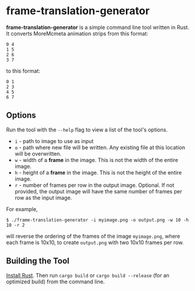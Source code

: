 # frame-translation-generator
**frame-translation-generator** is a simple command line tool written in Rust. It converts MoreMcmeta animation strips from this format:
```
0 4
1 5
2 6
3 7
```

to this format:
```
0 1
2 3
4 5
6 7
```

## Options
Run the tool with the `--help` flag to view a list of the tool's options.

* `i` - path to image to use as input
* `o` - path where new file will be written. Any existing file at this location will be overwritten.
* `w` - width of a **frame** in the image. This is not the width of the entire image.
* `h` - height of a **frame** in the image. This is not the height of the entire image.
* `r` - number of frames per row in the output image. Optional. If not provided, the output image will have the same number of frames per row as the input image.

For example,
```shell
$ ./frame-translation-generator -i myimage.png -o output.png -w 10 -h 10 -r 2
```
will reverse the ordering of the frames of the image `myimage.png`, where each frame is 10x10, to create `output.png` with two 10x10 frames per row.

## Building the Tool
[Install Rust](https://www.rust-lang.org/tools/install). Then run `cargo build` or `cargo build --release` (for an optimized build) from the command line.